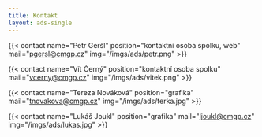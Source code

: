 ```yaml
---
title: Kontakt
layout: ads-single
---
```


{{< contact name="Petr Geršl" position="kontaktní osoba spolku, web" mail="pgersl@cmgp.cz" img="/imgs/ads/petr.png" >}}

{{< contact name="Vít Černý" position="kontaktní osoba spolku" mail="vcerny@cmgp.cz" img="/imgs/ads/vitek.png" >}}

{{< contact name="Tereza Nováková" position="grafika" mail="tnovakova@cmgp.cz" img="/imgs/ads/terka.jpg" >}}

{{< contact name="Lukáš Joukl" position="grafika" mail="ljoukl@cmgp.cz" img="/imgs/ads/lukas.jpg" >}}